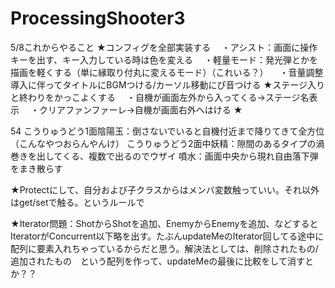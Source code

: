 # ProcessingShooter3

5/8これからやること
★コンフィグを全部実装する
　・アシスト：画面に操作キーを出す、キー入力している時は色を変える
　・軽量モード：発光弾とかを描画を軽くする（単に縁取り付丸に変えるモード）（これいる？）
　・音量調整導入に伴ってタイトルにBGMつける/カーソル移動にぴ音つける
★ステージ入りと終わりをかっこよくする
　・自機が画面左外から入ってくる→ステージ名表示
　・クリアファンファーレ→自機が画面右外へはける
★

54
こうりゅうどう1面陰陽玉：倒さないでいると自機付近まで降りてきて全方位（こんなやつおらんやんけ）
こうりゅうどう2面中妖精：隙間のあるタイプの渦巻きを出してくる、複数で出るのでウザイ
噴水：画面中央から現れ自由落下弾をまき散らす

★Protectにして、自分および子クラスからはメンバ変数触っていい。それ以外はget/setで触る。というルールで

★Iterator問題：ShotからShotを追加、EnemyからEnemyを追加、などするとIteratorがConcurrent以下略を出す。たぶんupdateMeのIterator回してる途中に配列に要素入れちゃっているからだと思う。解決法としては、削除されたもの/追加されたもの　という配列を作って、updateMeの最後に比較をして消すとか？？